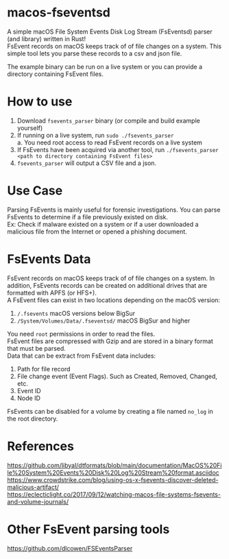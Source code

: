 # macos-fseventsd

A simple macOS File System Events Disk Log Stream (FsEventsd) parser (and library) written in Rust!  
FsEvent records on macOS keeps track of of file changes on a system.  This simple tool lets you parse these records to a csv and json file.

The example binary can be run on a live system or you can provide a directory containing FsEvent files.
# How to use
1. Download `fsevents_parser` binary (or compile and build example yourself)
2. If running on a live system, run `sudo ./fsevents_parser`  
   a. You need root access to read FsEvent records on a live system
3. If FsEvents have been acquired via another tool, run `./fsevents_parser <path to directory containing FsEvent files>`
4. `fsevents_parser` will output a CSV file and a json.

# Use Case
Parsing FsEvents is mainly useful for forensic investigations. You can parse FsEvents to determine if a file previously existed on disk.  
Ex: Check if malware existed on a system or if a user downloaded a malicious file from the Internet or opened a phishing document.

# FsEvents Data
FsEvent records on macOS keeps track of of file changes on a system.  In addition, FsEvents records can be created on additional drives that are formatted with APFS (or HFS+).  
A FsEvent files can exist in two locations depending on the macOS version:
1. `/.fsevents` macOS versions below BigSur
2. `/System/Volumes/Data/.fseventsd/` macOS BigSur and higher

You need `root` permissions in order to read the files.  
FsEvent files are compressed with Gzip and are stored in a binary format that must be parsed.  
Data that can be extract from FsEvent data includes:
1. Path for file record
2. File change event (Event Flags). Such as Created, Removed, Changed, etc.
3. Event ID
4. Node ID

FsEvents can be disabled for a volume by creating a file named `no_log` in the root directory.

# References
https://github.com/libyal/dtformats/blob/main/documentation/MacOS%20File%20System%20Events%20Disk%20Log%20Stream%20format.asciidoc  
https://www.crowdstrike.com/blog/using-os-x-fsevents-discover-deleted-malicious-artifact/  
https://eclecticlight.co/2017/09/12/watching-macos-file-systems-fsevents-and-volume-journals/  

# Other FsEvent parsing tools
https://github.com/dlcowen/FSEventsParser
